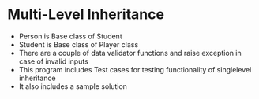 # Multi-Level Inheritance
-  Person is Base class of Student
-  Student is Base class of Player class
-  There are a couple of data validator functions and raise exception in case of invalid inputs
-  This program includes Test cases for testing functionality of singlelevel inheritance
-  It also includes a sample solution 

